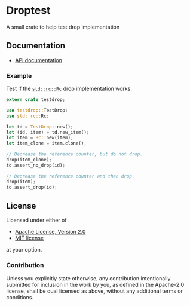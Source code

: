 # Droptest

A small crate to help test drop implementation


## Documentation

- [API documentation](https://docs.rs/testdrop)


### Example

Test if the [`std::rc::Rc`](https://doc.rust-lang.org/stable/std/rc/struct.Rc.html)
drop implementation works.

```rust
extern crate testdrop;

use testdrop::TestDrop;
use std::rc::Rc;

let td = TestDrop::new();
let (id, item) = td.new_item();
let item = Rc::new(item);
let item_clone = item.clone();

// Decrease the reference counter, but do not drop.
drop(item_clone);
td.assert_no_drop(id);

// Decrease the reference counter and then drop.
drop(item);
td.assert_drop(id);
```


## License

Licensed under either of

 - [Apache License, Version 2.0](http://www.apache.org/licenses/LICENSE-2.0)
 - [MIT license](http://opensource.org/licenses/MIT)

at your option.

### Contribution

Unless you explicitly state otherwise, any contribution intentionally submitted
for inclusion in the work by you, as defined in the Apache-2.0 license, shall
be dual licensed as above, without any additional terms or conditions.
